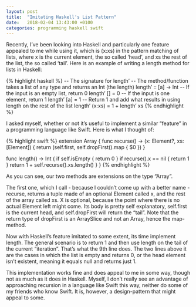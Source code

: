 ```yaml
---
layout: post
title:  "Imitating Haskell's List Pattern"
date:   2018-02-04 13:43:00 +0100
categories: programming haskell swift
---
```

Recently, I’ve been looking into Haskell and particularly one feature appealed to me while using it, which is (x:xs) in the pattern matching of lists, where x is the current element, the so called ‘head’, and xs the rest of the list, the so called ‘tail’. Here is an example of writing a length method for lists in Haskell:

{% highlight haskell %}
-- The signature for length’
-- The method/function takes a list of any type and returns an Int (the length)
length’ :: [a] -> Int
-- If the input is an empty list, return 0
length’ [] = 0
-- If the input is one element, return 1
length’ [a] = 1
-- Return 1 and add what results in using length on the rest of the list
length’ (x:xs) = 1 + length’ xs
{% endhighlight %}

I asked myself, whether or not it’s useful to implement a similar “feature” in a programming language like Swift.
Here is what I thought of:

{% highlight swift %}
extension Array {
  func recurse() -> (x: Element?, xs: [Element]) {
    return (self.first, self.dropFirst().map { $0 })
  }

  func length() -> Int {
    if self.isEmpty { return 0 }
    if recurse().x == nil { return 1 }
    return 1 + self.recurse().xs.length()
  }
}
{% endhighlight %}

As you can see, our two methods are extensions on the type “Array”.

The first one, which I call - because I couldn’t come up with a better name - recurse, returns a tuple made of an optional Element called x, and the rest of the array called xs. X is optional, because the point where there is no actual Element left might come. Its body is pretty self explanatory, self.first is the current head, and self.dropFirst will return the “tail”. Note that the return type of dropFirst is an ArraySlice and not an Array, hence the map-method.

Now with Haskell’s feature imitated to some extent, its time implement length. The general scenario is to return 1 and then use length on the tail of the current “iteration”. That’s what the 9th line does. The two lines above it are the cases in which the list is empty and returns 0, or the head element isn’t existent, meaning it equals null and returns just 1.


This implementation works fine and does appeal to me in some way, though not as much as it does in Haskell. Myself, I don’t really see an advantage of approaching recursion in a language like Swift this way, neither do some of my friends who know Swift. It is, however, a design-pattern that might appeal to some.
